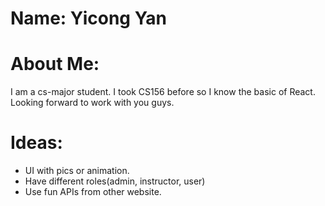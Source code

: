 # Name: Yicong Yan 

# About Me:
I am a cs-major student. I took CS156 before so I know the basic of React. Looking forward to work with you guys.

# Ideas:
* UI with pics or animation.
* Have different roles(admin, instructor, user)
* Use fun APIs from other website.